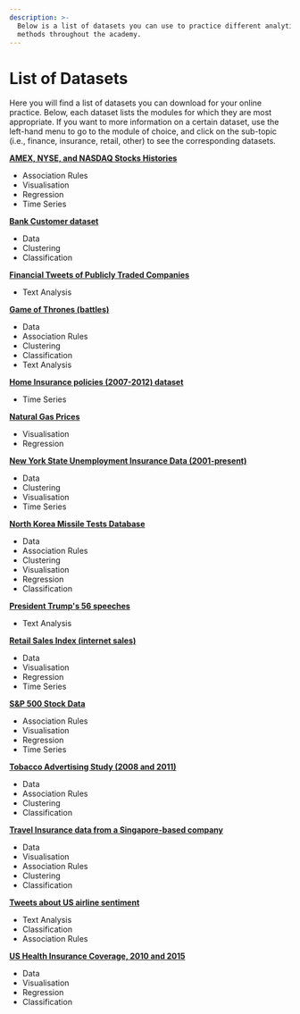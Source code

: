 ```yaml
---
description: >-
  Below is a list of datasets you can use to practice different analytical
  methods throughout the academy.
---
```


# List of Datasets

Here you will find a list of datasets you can download for your online practice. Below, each dataset lists the modules for which they are most appropriate. If you want to more information on a certain dataset, use the left-hand menu to go to the  module of choice, and click on the sub-topic \(i.e., finance, insurance, retail, other\) to see the  corresponding datasets.

[**AMEX, NYSE, and NASDAQ Stocks Histories**](https://github.com/MaurissaCM/Decoded-DA-Datastore/raw/master/data/stock-histories.zip)
* Association Rules
* Visualisation
* Regression
* Time Series

[**Bank Customer dataset**](https://github.com/MaurissaCM/Decoded-DA-Datastore/raw/master/data/bank-customers.zip)
* Data
* Clustering
* Classification

[**Financial Tweets of Publicly Traded Companies**](https://github.com/MaurissaCM/Decoded-DA-Datastore/raw/master/data/financial-tweets.zip) 
* Text Analysis

[**Game of Thrones \(battles\)**](https://github.com/MaurissaCM/Decoded-DA-Datastore/raw/master/data/game%20of%20thrones%20battles.csv.zip)
* Data
* Association Rules
* Clustering 
* Classification
* Text Analysis

[**Home Insurance policies \(2007-2012\) dataset**](https://github.com/MaurissaCM/Decoded-DA-Datastore/raw/master/data/home-insurance.zip) 
* Time Series 

[**Natural Gas Prices**](https://github.com/MaurissaCM/Decoded-DA-Datastore/raw/master/data/naturalgas_prices.zip)
* Visualisation
* Regression

[**New York State Unemployment Insurance Data \(2001-present\)**](https://github.com/MaurissaCM/Decoded-DA-Datastore/raw/master/data/unemployment-insurance-beneficiaries-and-benefit-amounts-paid-beginning-2001.csv.zip)
* Data
* Clustering
* Visualisation
* Time Series 

[**North Korea Missile Tests Database**](https://github.com/MaurissaCM/Decoded-DA-Datastore/raw/master/data/North%20Korea%20Missile%20Tests.zip)
* Data
* Association Rules
* Clustering
* Visualisation
* Regression
* Classification

[**President Trump's 56 speeches**](https://github.com/MaurissaCM/Decoded-DA-Datastore/raw/master/data/trump_full_speech.txt.zip) 
* Text Analysis

[**Retail Sales Index \(internet sales\)**](https://github.com/MaurissaCM/Decoded-DA-Datastore/raw/master/data/ONS%20retail%20internet%20sales.zip)
* Data
* Visualisation
* Regression
* Time Series

[**S&P 500 Stock Data**](https://github.com/MaurissaCM/Decoded-DA-Datastore/raw/master/data/sandp500_stocks.zip) 
* Association Rules
* Visualisation
* Regression
* Time Series

[**Tobacco Advertising Study \(2008 and 2011\)**](https://github.com/MaurissaCM/Decoded-DA-Datastore/raw/master/data/Tobacco_Advertising_Study__2008_2011.csv.zip)
* Data
* Association Rules
* Clustering
* Classification

[**Travel Insurance data from a Singapore-based company**](https://github.com/MaurissaCM/Decoded-DA-Datastore/raw/master/data/travel-insurance.zip)
* Data
* Visualisation
* Association Rules
* Clustering
* Classification

[**Tweets about US airline sentiment**](https://github.com/MaurissaCM/Decoded-DA-Datastore/raw/master/data/twitter-airline-sentiment.csv.zip)
* Text Analysis
* Classification
* Association Rules

[**US Health Insurance Coverage, 2010 and 2015**](https://github.com/MaurissaCM/Decoded-DA-Datastore/raw/master/data/health-insurance.zip)
* Data
* Visualisation
* Regression
* Classification





